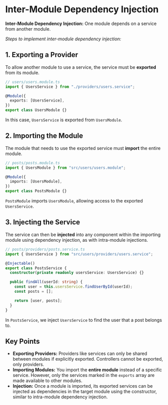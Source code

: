 # Inter-Module Dependency Injection

**Inter-Module Dependency Injection:** One module depends on a service from another module.

_Steps to implement inter-module dependency injection:_

## 1. Exporting a Provider

To allow another module to use a service, the service must be **exported** from its module.

```ts
// users/users.module.ts
import { UsersService } from "./providers/users.service";

@Module({
  exports: [UsersService],
})
export class UsersModule {}
```

In this case, `UsersService` is exported from `UsersModule`.

## 2. Importing the Module

The module that needs to use the exported service must **import** the entire module.

```ts
// posts/posts.module.ts
import { UsersModule } from "src/users/users.module";

@Module({
  imports: [UsersModule],
})
export class PostsModule {}
```

`PostsModule` imports `UsersModule`, allowing access to the exported `UsersService`.

## 3. Injecting the Service

The service can then be **injected** into any component within the importing module using dependency injection, as with intra-module injections.

```ts
// posts/providers/posts.service.ts
import { UsersService } from "src/users/providers/users.service";

@Injectable()
export class PostsService {
  constructor(private readonly usersService: UsersService) {}

  public findAll(userId: string) {
    const user = this.usersService.findUserById(userId);
    const posts = [];

    return [user, posts];
  }
}
```

In `PostsService`, we inject `UsersService` to find the user that a post belongs to.

## Key Points

- **Exporting Providers:** Providers like services can only be shared between modules if explicitly exported. Controllers cannot be exported, only providers.
- **Importing Modules:** You import the **entire module** instead of a specific service. However, only the services marked in the `exports` array are made available to other modules.
- **Injection:** Once a module is imported, its exported services can be injected as dependencies in the target module using the constructor, similar to intra-module dependency injection.
